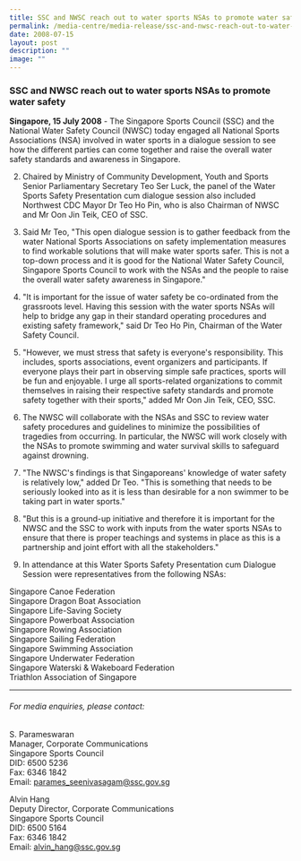 ```yaml
---
title: SSC and NWSC reach out to water sports NSAs to promote water safety
permalink: /media-centre/media-release/ssc-and-nwsc-reach-out-to-water-sports-nsas-to-promote-water-safety/
date: 2008-07-15
layout: post
description: ""
image: ""
---
```

### **SSC and NWSC reach out to water sports NSAs to promote water safety**

**Singapore, 15 July 2008** - The Singapore Sports Council (SSC) and the National Water Safety Council (NWSC) today engaged all National Sports Associations (NSA) involved in water sports in a dialogue session to see how the different parties can come together and raise the overall water safety standards and awareness in Singapore.

2. Chaired by Ministry of Community Development, Youth and Sports Senior Parliamentary Secretary Teo Ser Luck, the panel of the Water Sports Safety Presentation cum dialogue session also included Northwest CDC Mayor Dr Teo Ho Pin, who is also Chairman of NWSC and Mr Oon Jin Teik, CEO of SSC.

3. Said Mr Teo, "This open dialogue session is to gather feedback from the water National Sports Associations on safety implementation measures to find workable solutions that will make water sports safer. This is not a top-down process and it is good for the National Water Safety Council, Singapore Sports Council to work with the NSAs and the people to raise the overall water safety awareness in Singapore."

4. "It is important for the issue of water safety be co-ordinated from the grassroots level. Having this session with the water sports NSAs will help to bridge any gap in their standard operating procedures and existing safety framework," said Dr Teo Ho Pin, Chairman of the Water Safety Council.

5. "However, we must stress that safety is everyone's responsibility. This includes, sports associations, event organizers and participants. If everyone plays their part in observing simple safe practices, sports will be fun and enjoyable. I urge all sports-related organizations to commit themselves in raising their respective safety standards and promote safety together with their sports," added Mr Oon Jin Teik, CEO, SSC.

6. The NWSC will collaborate with the NSAs and SSC to review water safety procedures and guidelines to minimize the possibilities of tragedies from occurring. In particular, the NWSC will work closely with the NSAs to promote swimming and water survival skills to safeguard against drowning.

7. "The NWSC's findings is that Singaporeans' knowledge of water safety is relatively low," added Dr Teo. "This is something that needs to be seriously looked into as it is less than desirable for a non swimmer to be taking part in water sports."

8. "But this is a ground-up initiative and therefore it is important for the NWSC and the SSC to work with inputs from the water sports NSAs to ensure that there is proper teachings and systems in place as this is a partnership and joint effort with all the stakeholders."

9. In attendance at this Water Sports Safety Presentation cum Dialogue Session were representatives from the following NSAs:

Singapore Canoe Federation
<br>
Singapore Dragon Boat Association
<br>
Singapore Life-Saving Society
<br>
Singapore Powerboat Association
<br>
Singapore Rowing Association
<br>
Singapore Sailing Federation
<br>
Singapore Swimming Association
<br>
Singapore Underwater Federation
<br>
Singapore Waterski & Wakeboard Federation
<br>
Triathlon Association of Singapore

---

###### For media enquiries, please contact:

S. Parameswaran
<br>
Manager, Corporate Communications
<br>
Singapore Sports Council
<br>
DID: 6500 5236
<br>
Fax: 6346 1842
<br>
Email: [parames_seenivasagam@ssc.gov.sg](mailto:parames_seenivasagam@ssc.gov.sg)

Alvin Hang
<br>
Deputy Director, Corporate Communications
<br>
Singapore Sports Council
<br>
DID: 6500 5164
<br>
Fax: 6346 1842
<br>
Email: [alvin_hang@ssc.gov.sg](mailto:alvin_hang@ssc.gov.sg)